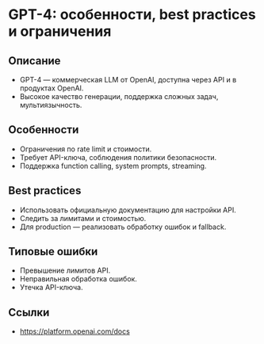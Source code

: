 # GPT-4: особенности, best practices и ограничения

## Описание
- GPT-4 — коммерческая LLM от OpenAI, доступна через API и в продуктах OpenAI.
- Высокое качество генерации, поддержка сложных задач, мультиязычность.

## Особенности
- Ограничения по rate limit и стоимости.
- Требует API-ключа, соблюдения политики безопасности.
- Поддержка function calling, system prompts, streaming.

## Best practices
- Использовать официальную документацию для настройки API.
- Следить за лимитами и стоимостью.
- Для production — реализовать обработку ошибок и fallback.

## Типовые ошибки
- Превышение лимитов API.
- Неправильная обработка ошибок.
- Утечка API-ключа.

## Ссылки
- https://platform.openai.com/docs 